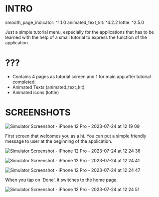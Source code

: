 # INTRO #
smooth_page_indicator: ^1.1.0
animated_text_kit: ^4.2.2
lottie: ^2.5.0

Just a simple tutorial menu, especially for the applications that has to be learned with the help of a small tutorial to express the function of the application.

# ??? #
- Contains 4 pages as tutorial screen and 1 for main app after tutorial completed.
- Animated Texts (animated_text_kit)
- Animated icons (lottie)

# SCREENSHOTS #
![Simulator Screenshot - iPhone 12 Pro - 2023-07-24 at 12 19 09](https://github.com/hctaskiran/introduction_tutorial/assets/98088644/3cf12fa6-7dd2-4a5b-bb47-fab6add963fa)

First screen that welcomes you as a hi. You can put a simple friendly message to user at the beginning of the application.

![Simulator Screenshot - iPhone 12 Pro - 2023-07-24 at 12 24 36](https://github.com/hctaskiran/introduction_tutorial/assets/98088644/5aae1bc2-0237-49f1-8569-4a1c86037971)

![Simulator Screenshot - iPhone 12 Pro - 2023-07-24 at 12 24 41](https://github.com/hctaskiran/introduction_tutorial/assets/98088644/90ab8213-ee85-4f5d-a0c4-a94cac0ebc25)

![Simulator Screenshot - iPhone 12 Pro - 2023-07-24 at 12 24 47](https://github.com/hctaskiran/introduction_tutorial/assets/98088644/6f5dd532-5c07-45d5-873c-2620d44e95a8)

When you tap on 'Done', it switches to the home page.

![Simulator Screenshot - iPhone 12 Pro - 2023-07-24 at 12 24 51](https://github.com/hctaskiran/introduction_tutorial/assets/98088644/8ed11a5d-65bf-43d4-94ca-aca5662ebe87)





